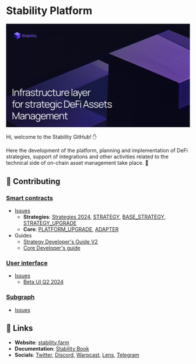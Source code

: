 # Stability Platform
<p align="center">
<a href="https://stability.farm">
<img src="/profile/image.jpg" title="Infrastructure layer for strategic DeFi Assets Management">
</a>
</p>

Hi, welcome to the Stability GitHub! ✋

Here the development of the platform, planning and implementation of DeFi strategies, support of integrations and other activities related to the technical side of on-chain asset management take place. 🔨

## 👷 Contributing

### [Smart contracts](https://github.com/stabilitydao/stability-contracts)

* [Issues](https://github.com/stabilitydao/stability-contracts/issues)
  * **Strategies**: [Strategies 2024](https://github.com/stabilitydao/stability-contracts/issues/88), [STRATEGY](https://github.com/stabilitydao/stability-contracts/issues?q=is%3Aissue+is%3Aopen+label%3ASTRATEGY), [BASE_STRATEGY](https://github.com/stabilitydao/stability-contracts/issues?q=is%3Aissue+is%3Aopen+label%3A%22BASE+STRATEGY%22), [STRATEGY_UPGRADE](https://github.com/stabilitydao/stability-contracts/issues?q=is%3Aissue+is%3Aopen+label%3A%22STRATEGY+UPGRADE%22)
  * **Core**: [PLATFORM_UPGRADE](https://github.com/stabilitydao/stability-contracts/issues?q=is%3Aissue+is%3Aopen+label%3A%22PLATFORM+UPGRADE%22), [ADAPTER](https://github.com/stabilitydao/stability-contracts/issues?q=is%3Aissue+is%3Aopen+label%3AADAPTER)
* Guides
  * [Strategy Developer's Guide V2](https://github.com/stabilitydao/stability-contracts/blob/main/src/strategies/README.md)
  * [Core Developer's guide](https://github.com/stabilitydao/stability-contracts/blob/main/src/core/README.md)

### [User interface](https://github.com/stabilitydao/stability-ui)

* [Issues](https://github.com/stabilitydao/stability-ui/issues)
  * [Beta UI Q2 2024](https://github.com/stabilitydao/stability-ui/issues/161)

### [Subgraph](https://github.com/stabilitydao/stability-subgraph)

* [Issues](https://github.com/stabilitydao/stability-subgraph/issues)

## 🔗 Links

* **Website**: [stability.farm](https://stability.farm)
* **Documentation**: [Stability Book](https://stabilitydao.gitbook.io/stability)
* **Socials**: [Twitter](https://twitter.com/stabilitydao), [Discord](https://discord.gg/TjuEkkaRQm), [Warpcast](https://warpcast.com/~/channel/stability), [Lens](https://hey.xyz/u/stabilitydao), [Telegram](https://t.me/stabilitydao)
